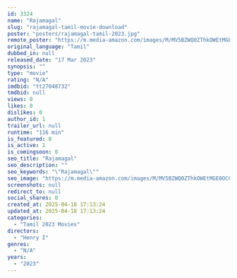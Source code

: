 ```yaml
---
id: 3324
name: "Rajamagal"
slug: "rajamagal-tamil-movie-download"
poster: "posters/rajamagal-tamil-2023.jpg"
remote_poster: "https://m.media-amazon.com/images/M/MV5BZWQ0ZThkOWEtMGE0OC00YmQ3LThlY2EtMWFkMjFlYjJjNjgzXkEyXkFqcGdeQXVyMTUzNTgzNzM0._V1_SX300.jpg"
original_language: "Tamil"
dubbed_in: null
released_date: "17 Mar 2023"
synopsis: ""
type: "movie"
rating: "N/A"
imdbid: "tt27048732"
tmdbid: null
views: 0
likes: 0
dislikes: 0
author_id: 1
trailer_url: null
runtime: "116 min"
is_featured: 0
is_active: 1
is_comingsoon: 0
seo_title: "Rajamagal"
seo_description: ""
seo_keywords: "\"Rajamagal\""
seo_image: "https://m.media-amazon.com/images/M/MV5BZWQ0ZThkOWEtMGE0OC00YmQ3LThlY2EtMWFkMjFlYjJjNjgzXkEyXkFqcGdeQXVyMTUzNTgzNzM0._V1_SX300.jpg"
screenshots: null
redirect_to: null
social_shares: 0
created_at: 2025-04-18 17:13:24
updated_at: 2025-04-18 17:13:24
categories:
  - "Tamil 2023 Movies"
directors:
  - "Henry I"
genres:
  - "N/A"
years:
  - "2023"
---
```

